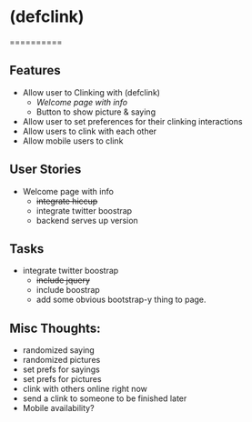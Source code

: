 # (defclink)
==========

## Features
* Allow user to Clinking with (defclink)
  - *Welcome page with info*
  - Button to show picture & saying
* Allow user to set preferences for their clinking interactions
* Allow users to clink with each other
* Allow mobile users to clink

## User Stories
* Welcome page with info
  - ~~integrate hiccup~~
  - integrate twitter boostrap
  - backend serves up version
  
## Tasks
* integrate twitter boostrap
  - ~~include jquery~~
  - include boostrap
  - add some obvious bootstrap-y thing to page.


## Misc Thoughts:
* randomized saying
* randomized pictures
* set prefs for sayings
* set prefs for pictures
* clink with others online right now
* send a clink to someone to be finished later
* Mobile availability?








